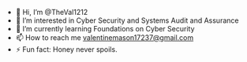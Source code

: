 - 👋 Hi, I’m @TheVal1212
- 👀 I’m interested in Cyber Security and Systems Audit and Assurance
- 🌱 I’m currently learning Foundations on Cyber Security
- 📫 How to reach me valentinemason17237@gmail.com
- ⚡ Fun fact: Honey never spoils.

<!---
TheVal1212/TheVal1212 is a ✨ special ✨ repository because its `README.md` (this file) appears on your GitHub profile.
You can click the Preview link to take a look at your changes.
--->
